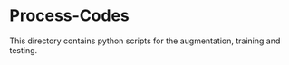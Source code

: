 # Process-Codes
This directory contains python scripts for the augmentation, training and testing.

